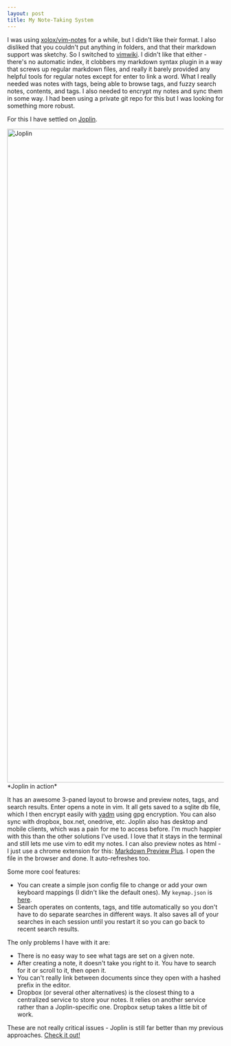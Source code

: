 ```yaml
---
layout: post
title: My Note-Taking System
---
```


I was using [xolox/vim-notes](https://github.com/xolox/vim-notes) for a while, but I didn't like their format. I also disliked that you couldn't put anything in folders, and that their markdown support was sketchy. So I switched to [vimwiki](https://github.com/vimwiki/vimwiki). I didn't like that either - there's no automatic index, it clobbers my markdown syntax plugin in a way that screws up regular markdown files, and really it barely provided any helpful tools for regular notes except for enter to link a word. What I really needed was notes with tags, being able to browse tags, and fuzzy search notes, contents, and tags. I also needed to encrypt my notes and sync them in some way. I had been using a private git repo for this but I was looking for something more robust.

For this I have settled on [Joplin](https://joplin.cozic.net/).
<!--more-->

<img src="{{ site.url }}/public/images/joplin.png" width="2452" height="1516" alt="Joplin" />
*Joplin in action*

It has an awesome 3-paned layout to browse and preview notes, tags, and search results. Enter opens a note in vim. It all gets saved to a sqlite db file, which I then encrypt easily with [yadm](https://github.com/TheLocehiliosan/yadm) using gpg encryption. You can also sync with dropbox, box.net, onedrive, etc. Joplin also has desktop and mobile clients, which was a pain for me to access before. I'm much happier with this than the other solutions I've used. I love that it stays in the terminal and still lets me use vim to edit my notes. I can also preview notes as html - I just use a chrome extension for this: [Markdown Preview Plus](https://chrome.google.com/webstore/detail/markdown-preview-plus/febilkbfcbhebfnokafefeacimjdckgl). I open the file in the browser and done. It auto-refreshes too.

Some more cool features:

* You can create a simple json config file to change or add your own keyboard mappings (I didn't like the default ones). My `keymap.json` is [here](https://github.com/mikedfunk/dotfiles/blob/master/.config/joplin/keymap.json).
* Search operates on contents, tags, and title automatically so you don't have to do separate searches in different ways. It also saves all of your searches in each session until you restart it so you can go back to recent search results.

The only problems I have with it are:

* There is no easy way to see what tags are set on a given note.
* After creating a note, it doesn't take you right to it. You have to search for it or scroll to it, then open it.
* You can't really link between documents since they open with a hashed prefix in the editor.
* Dropbox (or several other alternatives) is the closest thing to a centralized service to store your notes. It relies on another service rather than a Joplin-specific one. Dropbox setup takes a little bit of work.

These are not really critical issues - Joplin is still far better than my previous approaches. [Check it out!](https://joplin.cozic.net/)
